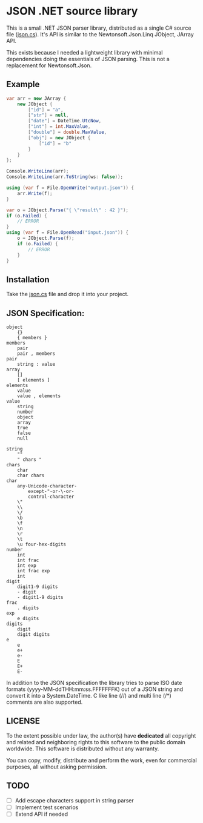 # JSON .NET source library

This is a small .NET JSON parser library, distributed as a single C# source
file ([json.cs](json.cs)). It's API is similar to the Newtonsoft.Json.Linq
JObject, JArray API.

This exists because I needed a lightweight library with minimal dependencies
doing the essentials of JSON parsing. This is not a replacement for
Newtonsoft.Json.

## Example

```cs
var arr = new JArray {
    new JObject {
        ["id"] = "a",
        ["str"] = null,
        ["date"] = DateTime.UtcNow,
        ["int"] = int.MaxValue,
        ["double"] = double.MaxValue, 
        ["obj"] = new JObject {
            ["id"] = "b"
        }
    }
};

Console.WriteLine(arr);
Console.WriteLine(arr.ToString(ws: false));

using (var f = File.OpenWrite("output.json")) {
    arr.Write(f);
}

var o = JObject.Parse("{ \"result\" : 42 }");
if (o.Failed) {
    // ERROR
}
using (var f = File.OpenRead("input.json")) {
    o = JObject.Parse(f);
    if (o.Failed) {
        // ERROR
    }
}
```

## Installation

Take the [json.cs](json.cs) file and drop it into your project.

## JSON Specification:

```
object
    {}
    { members }
members
    pair
    pair , members
pair
    string : value
array
    []
    [ elements ]
elements
    value 
    value , elements
value
    string
    number
    object
    array
    true
    false
    null

string
    ""
    " chars "
chars
    char
    char chars
char
    any-Unicode-character-
        except-"-or-\-or-
        control-character
    \"
    \\
    \/
    \b
    \f
    \n
    \r
    \t
    \u four-hex-digits
number
    int
    int frac
    int exp
    int frac exp
    int
digit
    digit1-9 digits 
    - digit
    - digit1-9 digits
frac
    . digits
exp
    e digits
digits
    digit
    digit digits
e
    e
    e+
    e-
    E
    E+
    E-
```

In addition to the JSON specification the library tries to parse ISO date
formats (yyyy-MM-ddTHH:mm:ss.FFFFFFFK) out of a JSON string and convert it into
a System.DateTime. C like line (//) and multi line (/\*) comments are also
supported.

## LICENSE

To the extent possible under law, the author(s) have **dedicated** all copyright
and related and neighboring rights to this software to the public domain
worldwide. This software is distributed without any warranty.

You can copy, modify, distribute and perform the work, even for commercial
purposes, all without asking permission. 

## TODO

* [ ] Add escape characters support in string parser
* [ ] Implement test scenarios
* [ ] Extend API if needed
